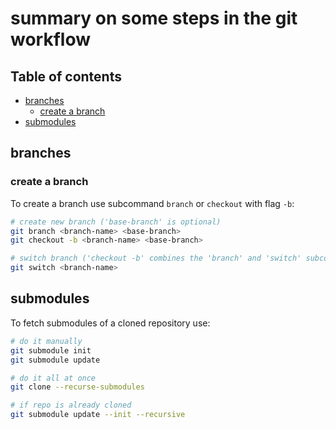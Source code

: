 # summary on some steps in the git workflow

## Table of contents

- [branches](#branches)
  - [create a branch](#create-a-branch)
- [submodules](#submodules)


## branches

### create a branch

To create a branch use subcommand `branch` or `checkout` with flag `-b`:
```bash
# create new branch ('base-branch' is optional)
git branch <branch-name> <base-branch>
git checkout -b <branch-name> <base-branch>

# switch branch ('checkout -b' combines the 'branch' and 'switch' subcommands)
git switch <branch-name>
```


## submodules

To fetch submodules of a cloned repository use:
```bash
# do it manually
git submodule init
git submodule update

# do it all at once
git clone --recurse-submodules

# if repo is already cloned
git submodule update --init --recursive
```

